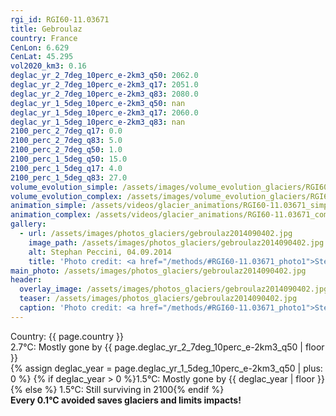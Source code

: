 ```yaml
---
rgi_id: RGI60-11.03671
title: Gebroulaz
country: France
CenLon: 6.629
CenLat: 45.295
vol2020_km3: 0.16
deglac_yr_2_7deg_10perc_e-2km3_q50: 2062.0
deglac_yr_2_7deg_10perc_e-2km3_q17: 2051.0
deglac_yr_2_7deg_10perc_e-2km3_q83: 2080.0
deglac_yr_1_5deg_10perc_e-2km3_q50: nan
deglac_yr_1_5deg_10perc_e-2km3_q17: 2060.0
deglac_yr_1_5deg_10perc_e-2km3_q83: nan
2100_perc_2_7deg_q17: 0.0
2100_perc_2_7deg_q83: 5.0
2100_perc_2_7deg_q50: 1.0
2100_perc_1_5deg_q50: 15.0
2100_perc_1_5deg_q17: 4.0
2100_perc_1_5deg_q83: 27.0
volume_evolution_simple: /assets/images/volume_evolution_glaciers/RGI60-11.03671_simple_en.png
volume_evolution_complex: /assets/images/volume_evolution_glaciers/RGI60-11.03671_complex_en.png
animation_simple: /assets/videos/glacier_animations/RGI60-11.03671_simple_en.mp4
animation_complex: /assets/videos/glacier_animations/RGI60-11.03671_complex_en.mp4
gallery:
  - url: /assets/images/photos_glaciers/gebroulaz2014090402.jpg
    image_path: /assets/images/photos_glaciers/gebroulaz2014090402.jpg
    alt: Stephan Peccini, 04.09.2014
    title: 'Photo credit: <a href="/methods/#RGI60-11.03671_photo1">Stephan Peccini, 04.09.2014</a>'
main_photo: /assets/images/photos_glaciers/gebroulaz2014090402.jpg
header:
  overlay_image: /assets/images/photos_glaciers/gebroulaz2014090402.jpg
  teaser: /assets/images/photos_glaciers/gebroulaz2014090402.jpg
  caption: 'Photo credit: <a href="/methods/#RGI60-11.03671_photo1">Stephan Peccini, 04.09.2014</a>'
---
```

Country: {{ page.country }}  <br>2.7°C: Mostly gone by {{ page.deglac_yr_2_7deg_10perc_e-2km3_q50 | floor }} <br>{% assign deglac_year = page.deglac_yr_1_5deg_10perc_e-2km3_q50 | plus: 0 %} {% if deglac_year > 0 %}1.5°C: Mostly gone by {{ deglac_year | floor }}{% else %} 1.5°C: Still surviving in 2100{% endif %} <br><b>Every 0.1°C avoided saves glaciers and limits impacts!</b>